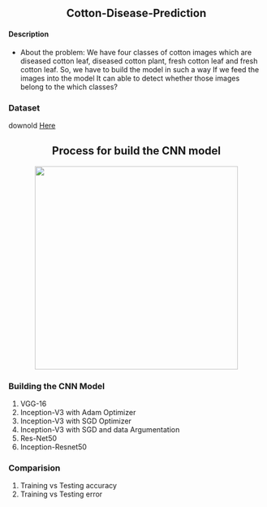 <h2 align="center"> Cotton-Disease-Prediction</h2>

<h4 align="left"> Description </h4>

* About the problem: We have four classes of cotton images which are diseased cotton leaf, diseased cotton plant, fresh cotton leaf and fresh cotton leaf. So, we have to build    the model in such a way If we feed the images into the model It can able to detect whether those images belong to the which classes?


### Dataset 

downold [Here](https://www.kaggle.com/janmejaybhoi/cotton-disease-dataset)

<h2 align="center"> Process for build the CNN model</h2>

  <p align="center">
  <img width="400" src="https://user-images.githubusercontent.com/74568334/120858565-3d9cb580-c583-11eb-846e-b869678521f0.png">
</p> 


### Building the CNN Model
1. VGG-16
2. Inception-V3 with Adam Optimizer
3. Inception-V3 with SGD Optimizer 
4. Inception-V3 with SGD and data Argumentation 
5. Res-Net50
6. Inception-Resnet50 

### Comparision

   1. Training vs Testing accuracy
   2. Training vs Testing error 
